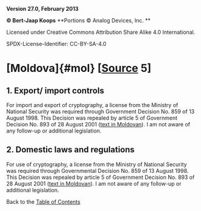 **Version 27.0, February 2013**

**© Bert-Jaap Koops**
**Portions © Analog Devices, Inc. **  

Licensed under Creative Commons Attribution Share Alike 4.0 International.

SPDX-License-Identifier: CC-BY-SA-4.0

# [Moldova]{#mol} \[[Source](cls-srce.htm) 5\]

## 1. Export/ import controls  
For import and export of cryptography, a license from the Ministry of
National Security was required through Government Decision No. 859 of 13
August 1998. This Decision was repealed by article 5 of Government
Decision No. 893 of 28 August 2001 ([text in
Moldovan](http://lex.justice.md/md/295447/)). I am not aware of any
follow-up or additional legislation.

## 2. Domestic laws and regulations  
For use of cryptography, a license from the Ministry of National
Security was required through Governmental Decision No. 859 of 13 August
1998. This Decision was repealed by article 5 of Government Decision No.
893 of 28 August 2001 ([text in
Moldovan](http://lex.justice.md/md/295447/)). I am not aware of any
follow-up or additional legislation.

Back to the [Table of Contents](index.md)
